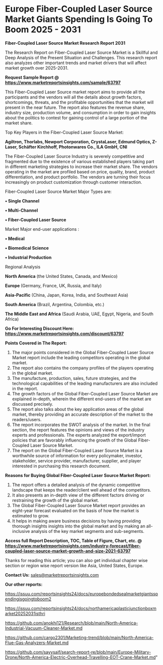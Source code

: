 # Europe Fiber-Coupled Laser Source Market Giants Spending Is Going To Boom 2025 - 2031

<strong>Fiber-Coupled Laser Source Market Research Report 2031</strong>

The Research Report on Fiber-Coupled Laser Source Market is a Skillful and Deep Analysis of the Present Situation and Challenges. This research report also analyzes other important trends and market drivers that will affect market growth over 2025-2031.

<strong>Request Sample Report @ <a href=https://www.marketreportsinsights.com/sample/63797>https://www.marketreportsinsights.com/sample/63797</a></strong>

This Fiber-Coupled Laser Source market report aims to provide all the participants and the vendors will all the details about growth factors, shortcomings, threats, and the profitable opportunities that the market will present in the near future. The report also features the revenue share, industry size, production volume, and consumption in order to gain insights about the politics to contest for gaining control of a large portion of the market share.

Top Key Players in the Fiber-Coupled Laser Source Market:

<strong>Agiltron, Thorlabs, Newport Corporation, CrystaLaser, Edmund Optics, Z-Laser, Schäfter Kirchhoff, Photonwares Co., ILA GmbH, CNI</strong>

The Fiber-Coupled Laser Source Industry is severely competitive and fragmented due to the existence of various established players taking part in different marketing strategies to increase their market share. The vendors operating in the market are profiled based on price, quality, brand, product differentiation, and product portfolio. The vendors are turning their focus increasingly on product customization through customer interaction.

Fiber-Coupled Laser Source Market Major Types are:

<strong>• Single Channel

• Multi-Channel

• Fiber-Coupled Laser Source</strong>

Market Major end-user applications :

<strong>• Medical

• Biomedical Science

• Industrial Production</strong>

Regional Analysis

</u><strong><b>North America</b></strong> (the United States, Canada, and Mexico)

<strong><b>Europe </b></strong>(Germany, France, UK, Russia, and Italy)

<strong><b>Asia-Pacific</b></strong> (China, Japan, Korea, India, and Southeast Asia)

<strong><b>South America</b></strong> (Brazil, Argentina, Colombia, etc.)

<strong><b>The Middle East and Africa</b></strong> (Saudi Arabia, UAE, Egypt, Nigeria, and South Africa)

<strong>Go For Interesting Discount Here: <a href=https://www.marketreportsinsights.com/discount/63797>https://www.marketreportsinsights.com/discount/63797</a></strong>

<strong>Points Covered in The Report:</strong>
<ol>
  <li>The major points considered in the Global Fiber-Coupled Laser Source Market report include the leading competitors operating in the global market.</li>
  <li>The report also contains the company profiles of the players operating in the global market.</li>
  <li>The manufacture, production, sales, future strategies, and the technological capabilities of the leading manufacturers are also included in the report.</li>
  <li>The growth factors of the Global Fiber-Coupled Laser Source Market are explained in-depth, wherein the different end-users of the market are discussed precisely.</li>
  <li>The report also talks about the key application areas of the global market, thereby providing an accurate description of the market to the readers/users.</li>
  <li>The report incorporates the SWOT analysis of the market. In the final section, the report features the opinions and views of the industry experts and professionals. The experts analyzed the export/import policies that are favorably influencing the growth of the Global Fiber-Coupled Laser Source Market.</li>
  <li>The report on the Global Fiber-Coupled Laser Source Market is a worthwhile source of information for every policymaker, investor, stakeholder, service provider, manufacturer, supplier, and player interested in purchasing this research document.</li>
</ol>
<strong>Reasons for Buying Global Fiber-Coupled Laser Source Market Report:</strong>

<ol>
  <li>The report offers a detailed analysis of the dynamic competitive landscape that keeps the reader/client well ahead of the competitors.</li>
  <li>It also presents an in-depth view of the different factors driving or restraining the growth of the global market.</li>
  <li>The Global Fiber-Coupled Laser Source Market report provides an eight-year forecast evaluated on the basis of how the market is estimated to grow.</li>
  <li>It helps in making aware business decisions by having providing thorough insights insights into the global market and by making an all-inclusive analysis of the key market segments and sub-segments.</li>
</ol>
<strong>Access full Report Description, TOC, Table of Figure, Chart, etc. @ <a href=https://www.marketreportsinsights.com/industry-forecast/fiber-coupled-laser-source-market-growth-and-size-2021-63797>https://www.marketreportsinsights.com/industry-forecast/fiber-coupled-laser-source-market-growth-and-size-2021-63797</a></strong>


Thanks for reading this article; you can also get individual chapter wise section or region wise report version like Asia, United States, Europe.

<strong>Contact Us:</strong>
sales@marketreportsinsights.com

<strong>Our other reports:</strong>

<a href=https://issuu.com/reportsinsights24/docs/europebondedsealmarketgiantsspendingisgoingtoboom2>https://issuu.com/reportsinsights24/docs/europebondedsealmarketgiantsspendingisgoingtoboom2</a>

<a href=https://issuu.com/reportsinsights24/docs/northamericaplasticjunctionboxmarket20252031isthri>https://issuu.com/reportsinsights24/docs/northamericaplasticjunctionboxmarket20252031isthri</a>

<a href=https://github.com/anokhi121/Research/blob/main/North-America-Industrial-Vacuum-Cleaner-Market.md>https://github.com/anokhi121/Research/blob/main/North-America-Industrial-Vacuum-Cleaner-Market.md</a>

<a href=https://github.com/cargo2301/Marketing-trend/blob/main/North-America-Flue-Gas-Analyzers-Market.md>https://github.com/cargo2301/Marketing-trend/blob/main/North-America-Flue-Gas-Analyzers-Market.md</a>

<a href=https://github.com/sayysaif/search-report-re/blob/main/Europe-Military-Drone/North-America-Electric-Overhead-Travelling-EOT-Crane-Market.md>https://github.com/sayysaif/search-report-re/blob/main/Europe-Military-Drone/North-America-Electric-Overhead-Travelling-EOT-Crane-Market.md</a>"
